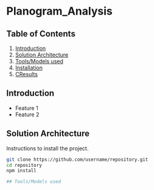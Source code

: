 # Planogram_Analysis
## Table of Contents

1. [Introduction](#introduction)
2. [Solution Architecture](#architecture)
3. [Tools/Models used](#models)
4. [Installation](#installation)
5. [CResults](#results)


## Introduction

- Feature 1
- Feature 2

## Solution Architecture

Instructions to install the project.

```bash
git clone https://github.com/username/repository.git
cd repository
npm install

## Tools/Models used
